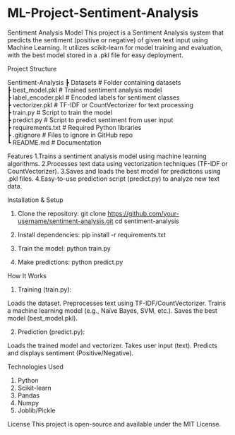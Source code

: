 # ML-Project-Sentiment-Analysis
Sentiment Analysis Model
This project is a Sentiment Analysis system that predicts the sentiment (positive or negative) of given text input using Machine Learning. It utilizes scikit-learn for model training and evaluation, with the best model stored in a .pkl file for easy deployment.

 Project Structure

 Sentiment-Analysis
 ┣  Datasets              # Folder containing datasets  
 ┣  best_model.pkl        # Trained sentiment analysis model  
 ┣  label_encoder.pkl     # Encoded labels for sentiment classes  
 ┣  vectorizer.pkl        # TF-IDF or CountVectorizer for text processing  
 ┣  train.py              # Script to train the model  
 ┣  predict.py            # Script to predict sentiment from user input  
 ┣  requirements.txt      # Required Python libraries  
 ┣  .gitignore            # Files to ignore in GitHub repo  
 ┗  README.md             # Documentation  

Features
1.Trains a sentiment analysis model using machine learning algorithms.
2.Processes text data using vectorization techniques (TF-IDF or CountVectorizer).
3.Saves and loads the best model for predictions using .pkl files.
4.Easy-to-use prediction script (predict.py) to analyze new text data.

Installation & Setup
1. Clone the repository:
git clone https://github.com/your-username/sentiment-analysis.git
cd sentiment-analysis

2. Install dependencies:
pip install -r requirements.txt

3. Train the model:
python train.py

4. Make predictions:
python predict.py

How It Works
1. Training (train.py):

Loads the dataset.
Preprocesses text using TF-IDF/CountVectorizer.
Trains a machine learning model (e.g., Naïve Bayes, SVM, etc.).
Saves the best model (best_model.pkl).

2. Prediction (predict.py):

Loads the trained model and vectorizer.
Takes user input (text).
Predicts and displays sentiment (Positive/Negative).

Technologies Used
1. Python 
2. Scikit-learn 
3. Pandas 
4. Numpy 
5. Joblib/Pickle 

License
This project is open-source and available under the MIT License.
